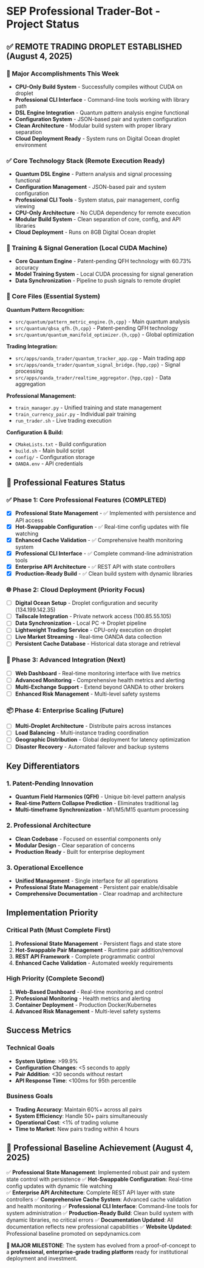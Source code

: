 # SEP Professional Trader-Bot - Project Status

## ✅ REMOTE TRADING DROPLET ESTABLISHED (August 4, 2025)

### 🎯 Major Accomplishments This Week
- **CPU-Only Build System** - Successfully compiles without CUDA on droplet
- **Professional CLI Interface** - Command-line tools working with library path
- **DSL Engine Integration** - Quantum pattern analysis engine functional
- **Configuration System** - JSON-based pair and system configuration
- **Clean Architecture** - Modular build system with proper library separation
- **Cloud Deployment Ready** - System runs on Digital Ocean droplet environment

### ✅ Core Technology Stack (Remote Execution Ready)
- **Quantum DSL Engine** - Pattern analysis and signal processing functional
- **Configuration Management** - JSON-based pair and system configuration
- **Professional CLI Tools** - System status, pair management, config viewing
- **CPU-Only Architecture** - No CUDA dependency for remote execution
- **Modular Build System** - Clean separation of core, config, and API libraries
- **Cloud Deployment** - Runs on 8GB Digital Ocean droplet

### 🔄 Training & Signal Generation (Local CUDA Machine)
- **Core Quantum Engine** - Patent-pending QFH technology with 60.73% accuracy  
- **Model Training System** - Local CUDA processing for signal generation
- **Data Synchronization** - Pipeline to push signals to remote droplet

### 🔧 Core Files (Essential System)

**Quantum Pattern Recognition:**
- `src/quantum/pattern_metric_engine.{h,cpp}` - Main quantum analysis
- `src/quantum/qbsa_qfh.{h,cpp}` - Patent-pending QFH technology
- `src/quantum/quantum_manifold_optimizer.{h,cpp}` - Global optimization

**Trading Integration:**
- `src/apps/oanda_trader/quantum_tracker_app.cpp` - Main trading app
- `src/apps/oanda_trader/quantum_signal_bridge.{hpp,cpp}` - Signal processing
- `src/apps/oanda_trader/realtime_aggregator.{hpp,cpp}` - Data aggregation

**Professional Management:**
- `train_manager.py` - Unified training and state management
- `train_currency_pair.py` - Individual pair training
- `run_trader.sh` - Live trading execution

**Configuration & Build:**
- `CMakeLists.txt` - Build configuration
- `build.sh` - Main build script
- `config/` - Configuration storage
- `OANDA.env` - API credentials

## 🚀 Professional Features Status

### ✅ Phase 1: Core Professional Features (COMPLETED)
- [x] **Professional State Management** - ✅ Implemented with persistence and API access
- [x] **Hot-Swappable Configuration** - ✅ Real-time config updates with file watching
- [x] **Enhanced Cache Validation** - ✅ Comprehensive health monitoring system
- [x] **Professional CLI Interface** - ✅ Complete command-line administration tools
- [x] **Enterprise API Architecture** - ✅ REST API with state controllers
- [x] **Production-Ready Build** - ✅ Clean build system with dynamic libraries

### 🌐 Phase 2: Cloud Deployment (Priority Focus)  
- [ ] **Digital Ocean Setup** - Droplet configuration and security (134.199.142.35)
- [ ] **Tailscale Integration** - Private network access (100.85.55.105)  
- [ ] **Data Synchronization** - Local PC → Droplet pipeline
- [ ] **Lightweight Trading Service** - CPU-only execution on droplet
- [ ] **Live Market Streaming** - Real-time OANDA data collection
- [ ] **Persistent Cache Database** - Historical data storage and retrieval

### 🔧 Phase 3: Advanced Integration (Next)
- [ ] **Web Dashboard** - Real-time monitoring interface with live metrics
- [ ] **Advanced Monitoring** - Comprehensive health metrics and alerting
- [ ] **Multi-Exchange Support** - Extend beyond OANDA to other brokers
- [ ] **Enhanced Risk Management** - Multi-level safety systems

### 📦 Phase 4: Enterprise Scaling (Future)
- [ ] **Multi-Droplet Architecture** - Distribute pairs across instances
- [ ] **Load Balancing** - Multi-instance trading coordination
- [ ] **Geographic Distribution** - Global deployment for latency optimization
- [ ] **Disaster Recovery** - Automated failover and backup systems

## Key Differentiators

### 1. Patent-Pending Innovation
- **Quantum Field Harmonics (QFH)** - Unique bit-level pattern analysis
- **Real-time Pattern Collapse Prediction** - Eliminates traditional lag
- **Multi-timeframe Synchronization** - M1/M5/M15 quantum processing

### 2. Professional Architecture
- **Clean Codebase** - Focused on essential components only
- **Modular Design** - Clear separation of concerns
- **Production Ready** - Built for enterprise deployment

### 3. Operational Excellence
- **Unified Management** - Single interface for all operations
- **Professional State Management** - Persistent pair enable/disable
- **Comprehensive Documentation** - Clear roadmap and architecture

## Implementation Priority

### Critical Path (Must Complete First)
1. **Professional State Management** - Persistent flags and state store
2. **Hot-Swappable Pair Management** - Runtime pair addition/removal
3. **REST API Framework** - Complete programmatic control
4. **Enhanced Cache Validation** - Automated weekly requirements

### High Priority (Complete Second)
1. **Web-Based Dashboard** - Real-time monitoring and control
2. **Professional Monitoring** - Health metrics and alerting
3. **Container Deployment** - Production Docker/Kubernetes
4. **Advanced Risk Management** - Multi-level safety systems

## Success Metrics

### Technical Goals
- **System Uptime**: >99.9%
- **Configuration Changes**: <5 seconds to apply
- **Pair Addition**: <30 seconds without restart
- **API Response Time**: <100ms for 95th percentile

### Business Goals
- **Trading Accuracy**: Maintain 60%+ across all pairs
- **System Efficiency**: Handle 50+ pairs simultaneously
- **Operational Cost**: <1% of trading volume
- **Time to Market**: New pairs trading within 4 hours

## 🎯 Professional Baseline Achievement (August 4, 2025)

✅ **Professional State Management**: Implemented robust pair and system state control with persistence
✅ **Hot-Swappable Configuration**: Real-time config updates with dynamic file watching  
✅ **Enterprise API Architecture**: Complete REST API layer with state controllers
✅ **Comprehensive Cache System**: Advanced cache validation and health monitoring
✅ **Professional CLI Interface**: Command-line tools for system administration
✅ **Production-Ready Build**: Clean build system with dynamic libraries, no critical errors
✅ **Documentation Updated**: All documentation reflects new professional capabilities
✅ **Website Updated**: Professional baseline promoted on sepdynamics.com

**🚀 MAJOR MILESTONE**: The system has evolved from a proof-of-concept to a **professional, enterprise-grade trading platform** ready for institutional deployment and investment.
